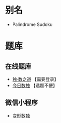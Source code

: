 [](https://cn.sudoku.today/pic/04/palindrome/67903_196526.png)

# 别名
- Palindrome Sudoku

# 题库

## 在线题库
- [独·数之道](http://www.sudokufans.org.cn/lx/game.index.php?type=hw) 【需要登录】
- [今日数独](https://cn.sudoku.today/g-palindrome-sudoku/) 【选题不便】

## 微信小程序
- 变形数独